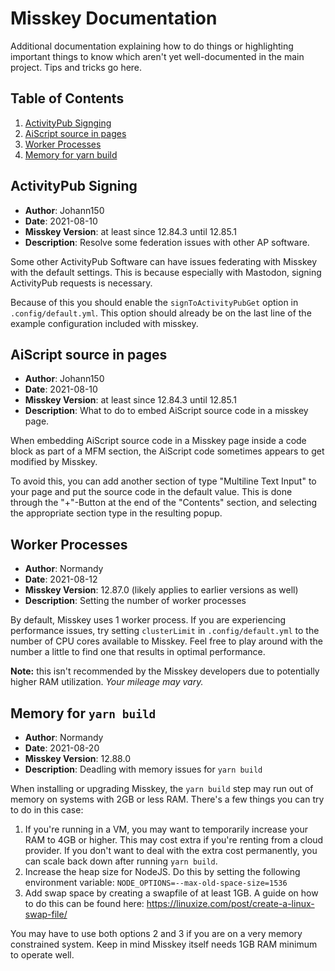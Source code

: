 # Misskey Documentation

Additional documentation explaining how to do things or highlighting important
things to know which aren't yet well-documented in the main project. Tips and
tricks go here.

## Table of Contents

1. [ActivityPub Signging](#ActivityPub-Signing)
2. [AiScript source in pages](#aiscript-source-in-pages)
3. [Worker Processes](#worker-processes)
4. [Memory for yarn build](#memory-for-yarn-build)

## ActivityPub Signing

* **Author**: Johann150
* **Date**: 2021-08-10
* **Misskey Version**: at least since 12.84.3 until 12.85.1
* **Description**: Resolve some federation issues with other AP software.

Some other ActivityPub Software can have issues federating with Misskey with
the default settings. This is because especially with Mastodon, signing
ActivityPub requests is necessary.

Because of this you should enable the `signToActivityPubGet` option in
`.config/default.yml`. This option should already be on the last line of the
example configuration included with misskey.

## AiScript source in pages

* **Author**: Johann150
* **Date**: 2021-08-10
* **Misskey Version**: at least since 12.84.3 until 12.85.1
* **Description**: What to do to embed AiScript source code in a misskey page.

When embedding AiScript source code in a Misskey page inside a code block as
part of a MFM section, the AiScript code sometimes appears to get modified by
Misskey.

To avoid this, you can add another section of type "Multiline Text Input" to
your page and put the source code in the default value. This is done through
the "+"-Button at the end of the "Contents" section, and selecting the
appropriate section type in the resulting popup.

## Worker Processes

* **Author**: Normandy
* **Date**: 2021-08-12
* **Misskey Version**: 12.87.0 (likely applies to earlier versions as well)
* **Description**: Setting the number of worker processes

By default, Misskey uses 1 worker process. If you are experiencing performance
issues, try setting `clusterLimit` in `.config/default.yml` to the number of CPU
cores available to Misskey. Feel free to play around with the number a little
to find one that results in optimal performance.

**Note:** this isn't recommended by the Misskey developers due to potentially higher
RAM utilization. *Your mileage may vary.*

## Memory for `yarn build`

* **Author**: Normandy
* **Date**: 2021-08-20
* **Misskey Version**: 12.88.0
* **Description**: Deadling with memory issues for `yarn build`

When installing or upgrading Misskey, the `yarn build` step may run out of
memory on systems with 2GB or less RAM. There's a few things you can try to do
in this case:
1. If you're running in a VM, you may want to temporarily increase your RAM to
   4GB or higher. This may cost extra if you're renting from a cloud provider.
   If you don't want to deal with the extra cost permanently, you can scale back
   down after running `yarn build`.
2. Increase the heap size for NodeJS. Do this by setting the following environment
   variable: `NODE_OPTIONS=--max-old-space-size=1536`
3. Add swap space by creating a swapfile of at least 1GB. A guide on how to do this
   can be found here: https://linuxize.com/post/create-a-linux-swap-file/

You may have to use both options 2 and 3 if you are on a very memory
constrained system. Keep in mind Misskey itself needs 1GB RAM minimum
to operate well. 
